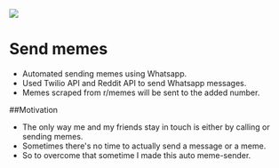 ![](reddit.gif)

# Send memes
- Automated sending memes using Whatsapp. 
- Used Twilio API and Reddit API to send Whatsapp messages.
- Memes scraped from r/memes will be sent to the added number. 


##Motivation
- The only way me and my friends stay in touch is either by calling or sending memes.
- Sometimes there's no time to actually send a message or a meme.
- So to overcome that sometime I made this auto meme-sender.

 